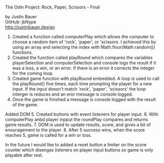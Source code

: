 The Odin Project: Rock, Paper, Scissors - Final

by Justin Bauer          
GitHub: jbNype           
http://justinbauer.design     



1. Created a function called computerPlay which allows the computer to choose a random item of 'rock', 'paper', or 'scissors. I achieved this by using an array and selecting the index with Math.floor(Math.random()) functions. 
2. Created the function called playRound which compares the variables playerSelection and computerSelection and console logs the result if it was a loss, a win, or an error. If there is an error it corrects the integer for the coming loop. 
3. Created game function with playRound embedded. A loop is used to call the playRound() five times, each time prompting the player for a new input. If the input doesn't match 'rock', 'paper', 'scissors' the loop interger is reduces and an eror message is console logged. 
4. Once the game is finished a message is console logged with the result of the game. 

Added DOM
5. Created buttons with event listeners for player input. 
6. With computerPlay anbd player inpput the roundPlay compares and returns game results.
7. DOM is used to update results, score, and gives a bit of enouragement to the player. 
8. After 5 success wins, when the score reaches 5, game is called for a win or loss. 

In the future I would like to added a reset button a limiter on the score counter which disengas listeners on player input buttons so game is only playable after rest. 